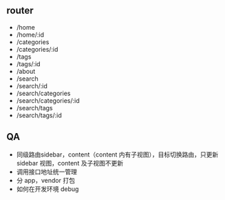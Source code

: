 ## router

- /home
- /home/:id
- /categories
- /categories/:id
- /tags
- /tags/:id
- /about
- /search
- /search/:id
- /search/categories
- /search/categories/:id
- /search/tags
- /search/tags/:id

## QA

- 同级路由sidebar，content（content 内有子视图），目标切换路由，只更新 sidebar 视图，content 及子视图不更新
- 调用接口地址统一管理
- 分 app，vendor 打包
- 如何在开发环境 debug